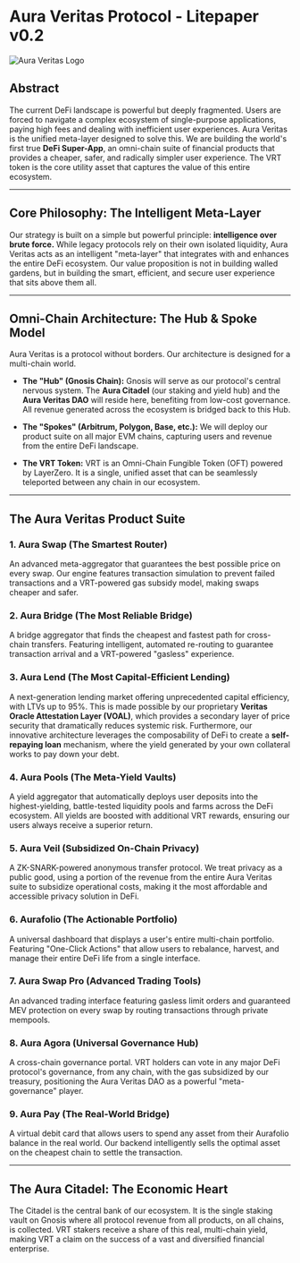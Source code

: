 # Aura Veritas Protocol - Litepaper v0.2

![Aura Veritas Logo](https://i.ibb.co/gFdTV9Bq/Veritas.png)

## Abstract

The current DeFi landscape is powerful but deeply fragmented. Users are forced to navigate a complex ecosystem of single-purpose applications, paying high fees and dealing with inefficient user experiences. Aura Veritas is the unified meta-layer designed to solve this. We are building the world's first true **DeFi Super-App**, an omni-chain suite of financial products that provides a cheaper, safer, and radically simpler user experience. The VRT token is the core utility asset that captures the value of this entire ecosystem.

---

## Core Philosophy: The Intelligent Meta-Layer

Our strategy is built on a simple but powerful principle: **intelligence over brute force.** While legacy protocols rely on their own isolated liquidity, Aura Veritas acts as an intelligent "meta-layer" that integrates with and enhances the entire DeFi ecosystem. Our value proposition is not in building walled gardens, but in building the smart, efficient, and secure user experience that sits above them all.

---

## Omni-Chain Architecture: The Hub & Spoke Model

Aura Veritas is a protocol without borders. Our architecture is designed for a multi-chain world.

*   **The "Hub" (Gnosis Chain):** Gnosis will serve as our protocol's central nervous system. The **Aura Citadel** (our staking and yield hub) and the **Aura Veritas DAO** will reside here, benefiting from low-cost governance. All revenue generated across the ecosystem is bridged back to this Hub.

*   **The "Spokes" (Arbitrum, Polygon, Base, etc.):** We will deploy our product suite on all major EVM chains, capturing users and revenue from the entire DeFi landscape.

*   **The VRT Token:** VRT is an Omni-Chain Fungible Token (OFT) powered by LayerZero. It is a single, unified asset that can be seamlessly teleported between any chain in our ecosystem.

---

## The Aura Veritas Product Suite

### 1. Aura Swap (The Smartest Router)
An advanced meta-aggregator that guarantees the best possible price on every swap. Our engine features transaction simulation to prevent failed transactions and a VRT-powered gas subsidy model, making swaps cheaper and safer.

### 2. Aura Bridge (The Most Reliable Bridge)
A bridge aggregator that finds the cheapest and fastest path for cross-chain transfers. Featuring intelligent, automated re-routing to guarantee transaction arrival and a VRT-powered "gasless" experience.

### 3. Aura Lend (The Most Capital-Efficient Lending)
A next-generation lending market offering unprecedented capital efficiency, with LTVs up to 95%. This is made possible by our proprietary **Veritas Oracle Attestation Layer (VOAL)**, which provides a secondary layer of price security that dramatically reduces systemic risk. Furthermore, our innovative architecture leverages the composability of DeFi to create a **self-repaying loan** mechanism, where the yield generated by your own collateral works to pay down your debt.

### 4. Aura Pools (The Meta-Yield Vaults)
A yield aggregator that automatically deploys user deposits into the highest-yielding, battle-tested liquidity pools and farms across the DeFi ecosystem. All yields are boosted with additional VRT rewards, ensuring our users always receive a superior return.

### 5. Aura Veil (Subsidized On-Chain Privacy)
A ZK-SNARK-powered anonymous transfer protocol. We treat privacy as a public good, using a portion of the revenue from the entire Aura Veritas suite to subsidize operational costs, making it the most affordable and accessible privacy solution in DeFi.

### 6. Aurafolio (The Actionable Portfolio)
A universal dashboard that displays a user's entire multi-chain portfolio. Featuring "One-Click Actions" that allow users to rebalance, harvest, and manage their entire DeFi life from a single interface.

### 7. Aura Swap Pro (Advanced Trading Tools)
An advanced trading interface featuring gasless limit orders and guaranteed MEV protection on every swap by routing transactions through private mempools.

### 8. Aura Agora (Universal Governance Hub)
A cross-chain governance portal. VRT holders can vote in any major DeFi protocol's governance, from any chain, with the gas subsidized by our treasury, positioning the Aura Veritas DAO as a powerful "meta-governance" player.

### 9. Aura Pay (The Real-World Bridge)
A virtual debit card that allows users to spend any asset from their Aurafolio balance in the real world. Our backend intelligently sells the optimal asset on the cheapest chain to settle the transaction.

---

## The Aura Citadel: The Economic Heart

The Citadel is the central bank of our ecosystem. It is the single staking vault on Gnosis where all protocol revenue from all products, on all chains, is collected. VRT stakers receive a share of this real, multi-chain yield, making VRT a claim on the success of a vast and diversified financial enterprise.
